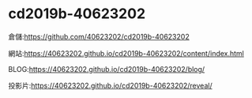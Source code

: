 # cd2019b-40623202
倉儲:https://github.com/40623202/cd2019b-40623202

網站:https://40623202.github.io/cd2019b-40623202/content/index.html

BLOG:https://40623202.github.io/cd2019b-40623202/blog/

投影片:https://40623202.github.io/cd2019b-40623202/reveal/

